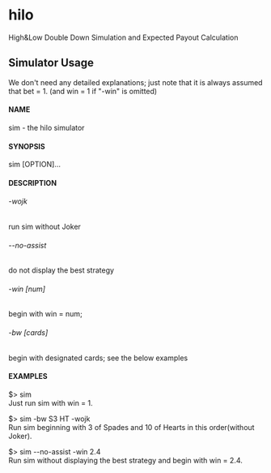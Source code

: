 # hilo
High&amp;Low Double Down Simulation and Expected Payout Calculation

## Simulator Usage
We don't need any detailed explanations; just note that it is always assumed that bet = 1. (and win = 1 if "-win" is omitted)
#### NAME
sim - the hilo simulator
#### SYNOPSIS
sim [OPTION]...
#### DESCRIPTION
###### -wojk
run sim without Joker
###### --no-assist
do not display the best strategy
###### -win [num]
begin with win = num;
###### -bw [cards]
begin with designated cards;
see the below examples

#### EXAMPLES
$> sim
<br>
Just run sim with win = 1.

$> sim -bw S3 HT -wojk
<br>
Run sim beginning with 3 of Spades and 10 of Hearts
in this order(without Joker).

$> sim --no-assist -win 2.4
<br>
Run sim without displaying the best strategy and begin with win = 2.4.
